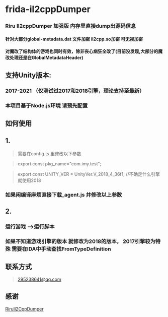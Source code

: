 # frida-il2cppDumper

### Riru Il2cppDumper 加强版 内存里直接dump出源码信息

#### 针对大部分global-metadata.dat 文件加密 il2cpp.so加密 可无视加密
#### 对魔改了结构体的游戏也同时有效，除非丧心病狂全改了(目前没发现,大部分的魔改处理还是在GlobalMetadataHeader)
## 支持Unity版本:
### 2017-2021  （仅测试过2017和2018引擎，理论支持至最新）


### 本项目基于Node.js环境 请预先配置

## 如何使用
## 1.
> 需要在config.ts 里修改以下参数



> export  const pkg_name="com.imy.test";

> export const UNITY_VER = UnityVer.V_2018_4_36f1; //不确定什么引擎就使用2018


### 如果闲编译麻烦直接下载_agent.js 并修改以上参数
## 2.
### 运行游戏 -->运行脚本


### 如果不知道游戏引擎的版本 就修改为2018的版本， 2017引擎较为特殊 需要在IDA中手动查找FromTypeDefinition


## 联系方式
> 295238641@qq.com 
## 感谢
[RiruIl2CppDumper ](https://github.com/Perfare/Riru-Il2CppDumper.git)

